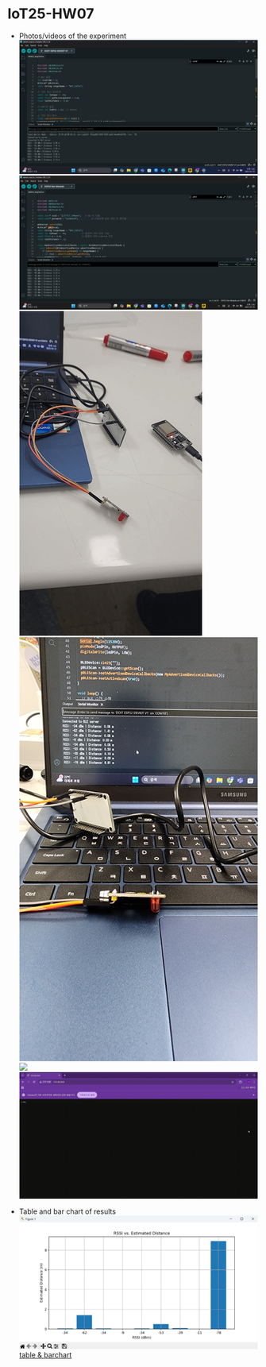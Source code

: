 # IoT25-HW07

- Photos/videos of the experiment
  ![](screenshot1.png)
  ![](screenshot2.png)
  ![](LEDdemo.gif)
  ![](LEDdemo.jpg)
  ![](LEDdemo2.gif)
  ![](Webserver_demo.gif)

- Table and bar chart of results
  ![](barchart.png)
  [table & barchart](table.xlsx)

